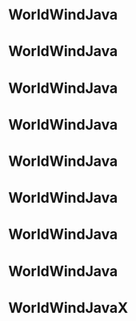 # WorldWindJava
# WorldWindJava
# WorldWindJava
# WorldWindJava
# WorldWindJava
# WorldWindJava
# WorldWindJava
# WorldWindJava
# WorldWindJavaX
